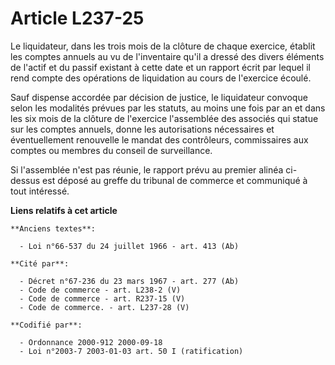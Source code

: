 # Article L237-25

Le liquidateur, dans les trois mois de la clôture de chaque exercice, établit les comptes annuels au vu de l'inventaire qu'il
a dressé des divers éléments de l'actif et du passif existant à cette date et un rapport écrit par lequel il rend compte des
opérations de liquidation au cours de l'exercice écoulé.

Sauf dispense accordée par décision de justice, le liquidateur convoque selon les modalités prévues par les statuts, au moins
une fois par an et dans les six mois de la clôture de l'exercice l'assemblée des associés qui statue sur les comptes annuels,
donne les autorisations nécessaires et éventuellement renouvelle le mandat des contrôleurs, commissaires aux comptes ou
membres du conseil de surveillance.

Si l'assemblée n'est pas réunie, le rapport prévu au premier alinéa ci-dessus est déposé au greffe du tribunal de commerce et
communiqué à tout intéressé.

**Liens relatifs à cet article**

	**Anciens textes**:

	  - Loi n°66-537 du 24 juillet 1966 - art. 413 (Ab)

	**Cité par**:

	  - Décret n°67-236 du 23 mars 1967 - art. 277 (Ab)
	  - Code de commerce - art. L238-2 (V)
	  - Code de commerce - art. R237-15 (V)
	  - Code de commerce. - art. L237-28 (V)

	**Codifié par**:

	  - Ordonnance 2000-912 2000-09-18
	  - Loi n°2003-7 2003-01-03 art. 50 I (ratification)

